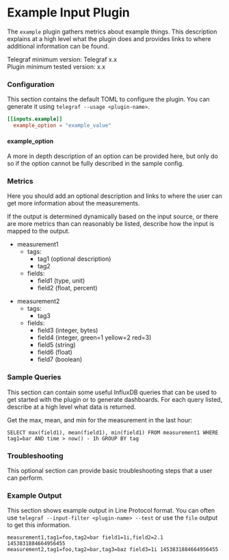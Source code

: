 # Example Input Plugin

The `example` plugin gathers metrics about example things.  This description
explains at a high level what the plugin does and provides links to where
additional information can be found.

Telegraf minimum version: Telegraf x.x  
Plugin minimum tested version: x.x

### Configuration

This section contains the default TOML to configure the plugin.  You can
generate it using `telegraf --usage <plugin-name>`.

```toml
[[inputs.example]]
  example_option = "example_value"
```

#### example_option

A more in depth description of an option can be provided here, but only do so
if the option cannot be fully described in the sample config.

### Metrics

Here you should add an optional description and links to where the user can
get more information about the measurements.

If the output is determined dynamically based on the input source, or there
are more metrics than can reasonably be listed, describe how the input is
mapped to the output.

- measurement1
  - tags:
    - tag1 (optional description)
    - tag2
  - fields:
    - field1 (type, unit)
    - field2 (float, percent)

+ measurement2
  - tags:
    - tag3
  - fields:
    - field3 (integer, bytes)
    - field4 (integer, green=1 yellow=2 red=3)
    - field5 (string)
    - field6 (float)
    - field7 (boolean)

### Sample Queries

This section can contain some useful InfluxDB queries that can be used to get
started with the plugin or to generate dashboards.  For each query listed,
describe at a high level what data is returned.

Get the max, mean, and min for the measurement in the last hour:
```
SELECT max(field1), mean(field1), min(field1) FROM measurement1 WHERE tag1=bar AND time > now() - 1h GROUP BY tag
```

### Troubleshooting

This optional section can provide basic troubleshooting steps that a user can
perform.

### Example Output

This section shows example output in Line Protocol format.  You can often use
`telegraf --input-filter <plugin-name> --test` or use the `file` output to get
this information.

```
measurement1,tag1=foo,tag2=bar field1=1i,field2=2.1 1453831884664956455
measurement2,tag1=foo,tag2=bar,tag3=baz field3=1i 1453831884664956455
```
